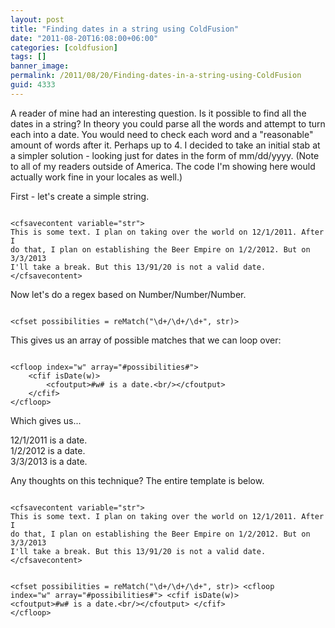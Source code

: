 ```yaml
---
layout: post
title: "Finding dates in a string using ColdFusion"
date: "2011-08-20T16:08:00+06:00"
categories: [coldfusion]
tags: []
banner_image: 
permalink: /2011/08/20/Finding-dates-in-a-string-using-ColdFusion
guid: 4333
---
```


A reader of mine had an interesting question. Is it possible to find all the dates in a string? In theory you could parse all the words and attempt to turn each into a date. You would need to check each word and a "reasonable" amount of words after it. Perhaps up to 4. I decided to take an initial stab at a simpler solution - looking just for dates in the form of mm/dd/yyyy. (Note to all of my readers outside of America. The code I'm showing here would actually work fine in your locales as well.)
<!--more-->
<p>

First - let's create a simple string.

<p>

<code>
&lt;cfsavecontent variable="str"&gt;
This is some text. I plan on taking over the world on 12/1/2011. After I 
do that, I plan on establishing the Beer Empire on 1/2/2012. But on 3/3/2013
I'll take a break. But this 13/91/20 is not a valid date.
&lt;/cfsavecontent&gt;
</code>

<p>

Now let's do a regex based on Number/Number/Number.

<p>

<code>
&lt;cfset possibilities = reMatch("\d+/\d+/\d+", str)&gt;
</code>

<p>

This gives us an array of possible matches that we can loop over:

<p>

<code>
&lt;cfloop index="w" array="#possibilities#"&gt;
	&lt;cfif isDate(w)&gt;
		&lt;cfoutput&gt;#w# is a date.&lt;br/&gt;&lt;/cfoutput&gt;
	&lt;/cfif&gt;
&lt;/cfloop&gt;
</code>

<p>

Which gives us...

<p>

12/1/2011 is a date.<br/>
1/2/2012 is a date.<br/>
3/3/2013 is a date.<br/>

<p>

Any thoughts on this technique? The entire template is below.

<p>

<code>
&lt;cfsavecontent variable="str"&gt;
This is some text. I plan on taking over the world on 12/1/2011. After I 
do that, I plan on establishing the Beer Empire on 1/2/2012. But on 3/3/2013
I'll take a break. But this 13/91/20 is not a valid date.
&lt;/cfsavecontent&gt;

&lt;cfset possibilities = reMatch("\d+/\d+/\d+", str)&gt;
&lt;cfloop index="w" array="#possibilities#"&gt;
	&lt;cfif isDate(w)&gt;
		&lt;cfoutput&gt;#w# is a date.&lt;br/&gt;&lt;/cfoutput&gt;
	&lt;/cfif&gt;
&lt;/cfloop&gt;
</code>